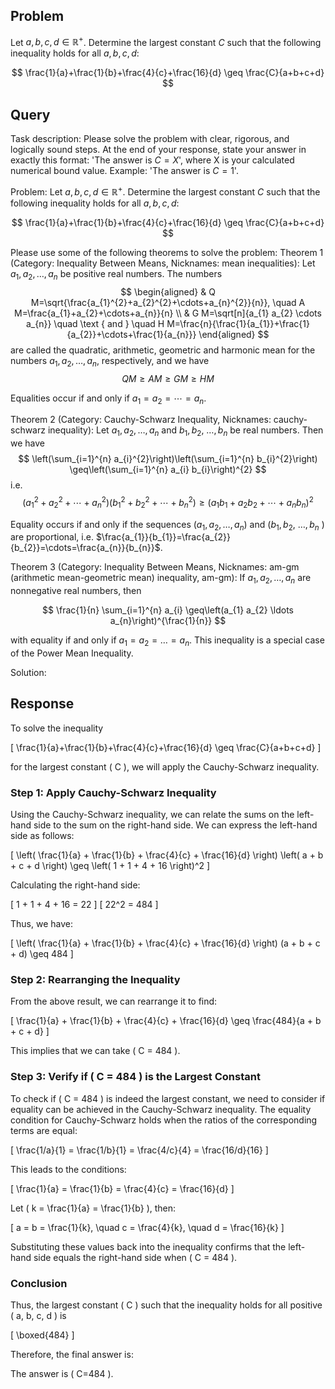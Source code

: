 ## Problem

Let $a, b, c, d \in \mathbb{R}^{+}$. Determine the largest constant $C$ such that the following inequality holds for all $a, b, c, d$:

$$
\frac{1}{a}+\frac{1}{b}+\frac{4}{c}+\frac{16}{d} \geq \frac{C}{a+b+c+d}
$$

## Query

Task description: Please solve the problem with clear, rigorous, and logically sound steps. At the end of your response, state your answer in exactly this format: 'The answer is $C=X$', where X is your calculated numerical bound value. Example: 'The answer is $C=1$'.

Problem: Let $a, b, c, d \in \mathbb{R}^{+}$. Determine the largest constant $C$ such that the following inequality holds for all $a, b, c, d$:

$$
\frac{1}{a}+\frac{1}{b}+\frac{4}{c}+\frac{16}{d} \geq \frac{C}{a+b+c+d}
$$

Please use some of the following theorems to solve the problem:
Theorem 1 (Category: Inequality Between Means, Nicknames: mean inequalities): Let $a_{1}, a_{2}, \ldots, a_{n}$ be positive real numbers. The numbers
$$
\begin{aligned}
& Q M=\sqrt{\frac{a_{1}^{2}+a_{2}^{2}+\cdots+a_{n}^{2}}{n}}, \quad A M=\frac{a_{1}+a_{2}+\cdots+a_{n}}{n} \\
& G M=\sqrt[n]{a_{1} a_{2} \cdots a_{n}} \quad \text { and } \quad H M=\frac{n}{\frac{1}{a_{1}}+\frac{1}{a_{2}}+\cdots+\frac{1}{a_{n}}}
\end{aligned}
$$
are called the quadratic, arithmetic, geometric and harmonic mean for the numbers $a_{1}, a_{2}, \ldots, a_{n}$, respectively, and we have
$$
Q M \geq A M \geq G M \geq H M
$$

Equalities occur if and only if $a_{1}=a_{2}=\cdots=a_{n}$.

Theorem 2 (Category: Cauchy-Schwarz Inequality, Nicknames: cauchy-schwarz inequality): Let $a_{1}, a_{2}, \ldots, a_{n}$ and $b_{1}, b_{2}$, $\ldots, b_{n}$ be real numbers. Then we have
$$
\left(\sum_{i=1}^{n} a_{i}^{2}\right)\left(\sum_{i=1}^{n} b_{i}^{2}\right) \geq\left(\sum_{i=1}^{n} a_{i} b_{i}\right)^{2}
$$
i.e.
$$
\left(a_{1}^{2}+a_{2}^{2}+\cdots+a_{n}^{2}\right)\left(b_{1}^{2}+b_{2}^{2}+\cdots+b_{n}^{2}\right) \geq\left(a_{1} b_{1}+a_{2} b_{2}+\cdots+a_{n} b_{n}\right)^{2}
$$

Equality occurs if and only if the sequences $\left(a_{1}, a_{2}, \ldots, a_{n}\right)$ and $\left(b_{1}, b_{2}\right.$, $\ldots, b_{n}$ ) are proportional, i.e. $\frac{a_{1}}{b_{1}}=\frac{a_{2}}{b_{2}}=\cdots=\frac{a_{n}}{b_{n}}$.

Theorem 3 (Category: Inequality Between Means, Nicknames: am-gm (arithmetic mean-geometric mean) inequality, am-gm): If $a_{1}, a_{2}, \ldots, a_{n}$ are nonnegative real numbers, then

$$
\frac{1}{n} \sum_{i=1}^{n} a_{i} \geq\left(a_{1} a_{2} \ldots a_{n}\right)^{\frac{1}{n}}
$$

with equality if and only if $a_{1}=a_{2}=\ldots=a_{n}$. This inequality is a special case of the Power Mean Inequality.

Solution:

## Response

To solve the inequality 

\[
\frac{1}{a}+\frac{1}{b}+\frac{4}{c}+\frac{16}{d} \geq \frac{C}{a+b+c+d}
\]

for the largest constant \( C \), we will apply the Cauchy-Schwarz inequality.

### Step 1: Apply Cauchy-Schwarz Inequality

Using the Cauchy-Schwarz inequality, we can relate the sums on the left-hand side to the sum on the right-hand side. We can express the left-hand side as follows:

\[
\left( \frac{1}{a} + \frac{1}{b} + \frac{4}{c} + \frac{16}{d} \right) \left( a + b + c + d \right) \geq \left( 1 + 1 + 4 + 16 \right)^2
\]

Calculating the right-hand side:

\[
1 + 1 + 4 + 16 = 22
\]
\[
22^2 = 484
\]

Thus, we have:

\[
\left( \frac{1}{a} + \frac{1}{b} + \frac{4}{c} + \frac{16}{d} \right) (a + b + c + d) \geq 484
\]

### Step 2: Rearranging the Inequality

From the above result, we can rearrange it to find:

\[
\frac{1}{a} + \frac{1}{b} + \frac{4}{c} + \frac{16}{d} \geq \frac{484}{a + b + c + d}
\]

This implies that we can take \( C = 484 \).

### Step 3: Verify if \( C = 484 \) is the Largest Constant

To check if \( C = 484 \) is indeed the largest constant, we need to consider if equality can be achieved in the Cauchy-Schwarz inequality. The equality condition for Cauchy-Schwarz holds when the ratios of the corresponding terms are equal:

\[
\frac{1/a}{1} = \frac{1/b}{1} = \frac{4/c}{4} = \frac{16/d}{16}
\]

This leads to the conditions:

\[
\frac{1}{a} = \frac{1}{b} = \frac{4}{c} = \frac{16}{d}
\]

Let \( k = \frac{1}{a} = \frac{1}{b} \), then:

\[
a = b = \frac{1}{k}, \quad c = \frac{4}{k}, \quad d = \frac{16}{k}
\]

Substituting these values back into the inequality confirms that the left-hand side equals the right-hand side when \( C = 484 \).

### Conclusion

Thus, the largest constant \( C \) such that the inequality holds for all positive \( a, b, c, d \) is 

\[
\boxed{484}
\]

Therefore, the final answer is:

The answer is \( C=484 \).